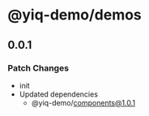 # @yiq-demo/demos

## 0.0.1

### Patch Changes

- init
- Updated dependencies
  - @yiq-demo/components@1.0.1
